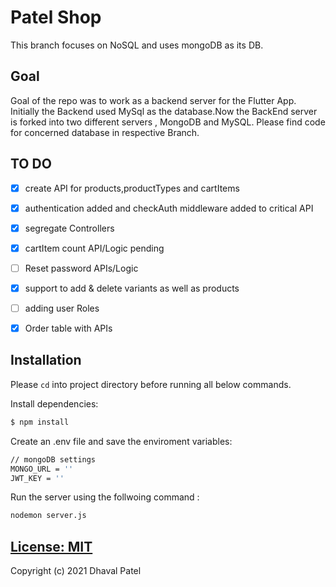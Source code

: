# Patel Shop
 This branch focuses on NoSQL and uses mongoDB as its DB.


## Goal

Goal of the repo was to work as a backend server for the Flutter App. Initially the Backend used MySql as the database.Now the BackEnd server is forked into two different servers , MongoDB and MySQL. Please find code for concerned database in respective Branch.

## TO DO

- [x] create API for products,productTypes and cartItems
- [x] authentication added and checkAuth middleware added to critical API
- [x] segregate Controllers
- [x] cartItem count API/Logic pending
- [ ] Reset password APIs/Logic
- [x] support to add & delete variants as well as products 
- [ ] adding user Roles
- [x] Order table with APIs



## Installation

Please `cd` into project directory before running all below commands.

Install dependencies:

```bash
$ npm install
```

Create an .env file and save the enviroment variables:
```bash
// mongoDB settings
MONGO_URL = ''
JWT_KEY = ''
```
Run the server using the follwoing command :

```bash
nodemon server.js
```


## [License: MIT](LICENSE.md)

Copyright (c) 2021 Dhaval Patel
